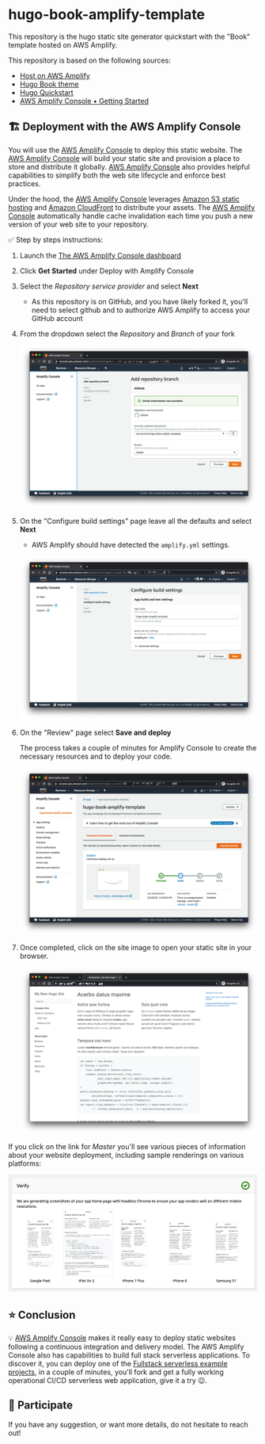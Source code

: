 # hugo-book-amplify-template

This repository is the hugo static site generator quickstart with the "Book" template hosted on AWS Amplify.

This repository is based on the following sources:

- [Host on AWS Amplify][hugo-amplify-hosting]
- [Hugo Book theme][hugo-theme-book]
- [Hugo Quickstart][hugo-quickstart]
- [AWS Amplify Console • Getting Started][amplify-getting-started]

## 🏗 Deployment with the AWS Amplify Console

You will use the [AWS Amplify Console][amplify-console] to deploy this static website. The [AWS Amplify Console][amplify-console] will build your static site and provision a place to store and distribute it globally. [AWS Amplify Console][amplify-console] also provides helpful capabilities to simplify both the web site lifecycle and enforce best practices.

Under the hood, the [AWS Amplify Console][amplify-console] leverages [Amazon S3 static hosting][s3-static-hosting] and [Amazon CloudFront][amazon-cloudfront] to distribute your assets. The [AWS Amplify Console][amplify-console] automatically handle cache invalidation each time you push a new version of your web site to your repository.

✅ Step by steps instructions:

1. Launch the [The AWS Amplify Console dashboard][amplify-console-dashboard]
1. Click **Get Started** under Deploy with Amplify Console
1. Select the *Repository service provider* and select **Next**
    - As this repository is on GitHub, and you have likely forked it, you'll need to select github and to authorize AWS Amplify to access your GitHub account
1. From the dropdown select the *Repository* and *Branch* of your fork

    ![Amplify Repository configuration](data/images/readme/amplify-console-repository-configuration.png)
1. On the "Configure build settings" page leave all the defaults and select **Next**
    - AWS Amplify should have detected the `amplify.yml` settings.

    ![Amplify Repository configuration](data/images/readme/amplify-console-build-settings.png)
1. On the "Review" page select **Save and deploy**

    The process takes a couple of minutes for Amplify Console to create the necessary resources and to deploy your code.

    ![Amplify Deployment](data/images/readme/amplify-console-deploy-status.png)
1. Once completed, click on the site image to open your static site in your browser.

    ![Hugo's quickstart with Book theme homepage](data/images/readme/homepage.png)

If you click on the link for *Master* you'll see various pieces of information about your website deployment, including sample renderings on various platforms:

![Amplify Client Renderings](data/images/readme/amplify-renderings.png)

## ⭐️ Conclusion

💡 [AWS Amplify Console][amplify-console] makes it really easy to deploy static websites following a continuous integration and delivery model. The AWS Amplify Console also has capabilities to build full stack serverless applications. To discover it, you can deploy one of the [Fullstack serverless example projects][amplify-getting-started], in a couple of minutes, you'll fork and get a fully working operational CI/CD serverless web application, give it a try 😉.

## 🤝 Participate

If you have any suggestion, or want more details, do not hesitate to reach out!

[amazon-cloudfront]: https://aws.amazon.com/cloudfront/
[amplify-console]: https://aws.amazon.com/amplify/console/
[amplify-console-dashboard]: https://console.aws.amazon.com/amplify/home
[amplify-getting-started]: https://aws.amazon.com/amplify/console/getting-started/
[hugo-amplify-hosting]: https://gohugo.io/hosting-and-deployment/hosting-on-aws-amplify/
[hugo-quickstart]: https://gohugo.io/getting-started/quick-start/
[hugo-theme-book]: https://themes.gohugo.io/hugo-book/
[s3-static-hosting]: https://docs.aws.amazon.com/AmazonS3/latest/dev/WebsiteHosting.html
